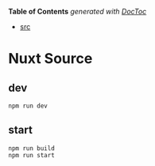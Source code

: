 <!-- START doctoc generated TOC please keep comment here to allow auto update -->
<!-- DON'T EDIT THIS SECTION, INSTEAD RE-RUN doctoc TO UPDATE -->
**Table of Contents**  *generated with [DocToc](https://github.com/thlorenz/doctoc)*

- [src](#src)

<!-- END doctoc generated TOC please keep comment here to allow auto update -->

# Nuxt Source

## dev
```shell script
npm run dev
```

## start
```shell script
npm run build
npm run start
```

